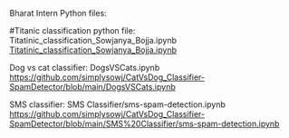 Bharat Intern
Python files:

#Titanic classification python file:
Titatinic_classification_Sowjanya_Bojja.ipynb
[Titatinic_classification_Sowjanya_Bojja.ipynb](https://github.com/simplysowj/CatVsDog_Classifier-SpamDetector/blob/main/Titatinic_classification_Sowjanya_Bojja.ipynb)


Dog vs cat classifier:
DogsVSCats.ipynb
https://github.com/simplysowj/CatVsDog_Classifier-SpamDetector/blob/main/DogsVSCats.ipynb

SMS classifier:
SMS Classifier/sms-spam-detection.ipynb
https://github.com/simplysowj/CatVsDog_Classifier-SpamDetector/blob/main/SMS%20Classifier/sms-spam-detection.ipynb

